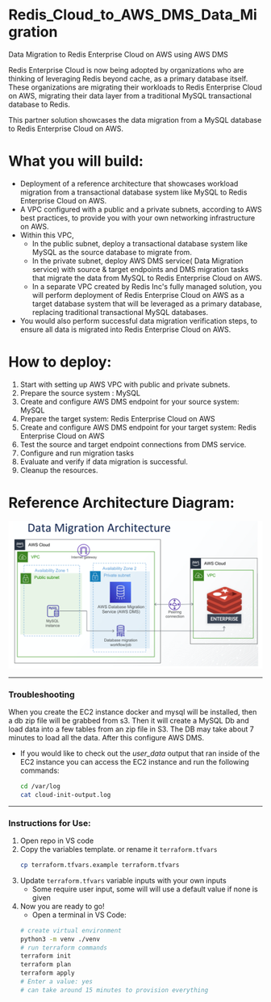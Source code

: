 # Redis_Cloud_to_AWS_DMS_Data_Migration
Data Migration to Redis Enterprise Cloud on AWS using AWS DMS

Redis Enterprise Cloud is now being adopted by organizations who are thinking of leveraging Redis beyond cache, as a primary database itself. These organizations are migrating their workloads to Redis Enterprise Cloud on AWS, migrating their data layer from a traditional MySQL transactional database to Redis.

This partner solution showcases the data migration from a MySQL database to Redis Enterprise Cloud on AWS.  

# What you will build:
* Deployment of a reference architecture that showcases workload migration from a transactional database system like MySQL to Redis Enterprise Cloud on AWS.
* A VPC configured with a public and a private subnets, according to AWS best practices, to provide you with your own networking infrastructure on AWS.
* Within this VPC,
    * In the public subnet, deploy a transactional database system like MySQL as the source database to migrate from.
    * In the private subnet, deploy AWS DMS service( Data Migration service) with  source & target endpoints and DMS migration tasks that migrate the data from MySQL to Redis Enterprise Cloud on AWS.
    * In a separate VPC created by Redis Inc's fully managed solution, you will perform deployment of Redis Enterprise Cloud on AWS as a target database system that will be leveraged as a primary database, replacing traditional transactional MySQL databases.
* You would also perform successful data migration verification steps, to ensure all data is migrated into Redis Enterprise Cloud on AWS.

# How to deploy:
1. Start with setting up AWS VPC with public and private subnets.
2. Prepare the source system : MySQL
3. Create and configure AWS DMS endpoint for your source system: MySQL
4. Prepare the target system: Redis Enterprise Cloud on AWS
5. Create and configure AWS DMS endpoint for your target system: Redis Enterprise Cloud on AWS
6. Test the source and target endpoint connections from DMS service.
7. Configure and run migration tasks
8. Evaluate and verify if data migration is successful.
9. Cleanup the resources.

# Reference Architecture Diagram:
![Alt text](image/data-migration-architecture.png?raw=true "Title")



*****************
### Troubleshooting
When you create the EC2 instance docker and mysql will be installed, then a db zip file will be grabbed from s3.
Then it will create a MySQL Db and load data into a few tables from an zip file in S3.
The DB may take about 7 minutes to load all the data.
After this configure AWS DMS.
* If you would like to check out the *user_data* output that ran inside of the EC2 instance you can access the EC2 instance and run the following commands:
    ```bash
    cd /var/log
    cat cloud-init-output.log
    ```
*****************

### Instructions for Use:
1. Open repo in VS code
2. Copy the variables template. or rename it `terraform.tfvars`
    ```bash
    cp terraform.tfvars.example terraform.tfvars
    ```
3. Update `terraform.tfvars` variable inputs with your own inputs
    - Some require user input, some will will use a default value if none is given
4. Now you are ready to go!
    * Open a terminal in VS Code:
    ```bash
    # create virtual environment
    python3 -m venv ./venv
    # run terraform commands
    terraform init
    terraform plan
    terraform apply
    # Enter a value: yes
    # can take around 15 minutes to provision everything
    ```